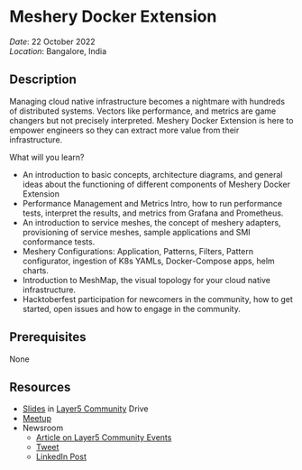 # Meshery Docker Extension

*Date*: 22 October 2022 <br>
*Location*: Bangalore, India

## Description

Managing cloud native infrastructure becomes a nightmare with hundreds of distributed systems. Vectors like performance, and metrics are game changers but not precisely interpreted. Meshery Docker Extension is here to empower engineers so they can extract more value from their infrastructure.

What will you learn?

- An introduction to basic concepts, architecture diagrams, and general ideas about the functioning of different components of Meshery Docker Extension
- Performance Management and Metrics Intro, how to run performance tests, interpret the results, and metrics from Grafana and Prometheus.
- An introduction to service meshes, the concept of meshery adapters, provisioning of service meshes, sample applications and SMI conformance tests.
- Meshery Configurations: Application, Patterns, Filters, Pattern configurator, ingestion of K8s YAMLs, Docker-Compose apps, helm charts.
- Introduction to MeshMap, the visual topology for your cloud native infrastructure.
- Hacktoberfest participation for newcomers in the community, how to get started, open issues and how to engage in the community.

## Prerequisites

None

## Resources

- [Slides](https://docs.google.com/presentation/d/1n7LBYVizoghtpHgsyuNJ-noAjxBrq8OX/edit#slide=id.g170aaf52722_0_113) in [Layer5 Community](https://layer5.io/community) Drive
- [Meetup](https://www.meetup.com/docker-bangalore/events/288597531/)
- Newsroom
  - [Article on Layer5 Community Events](https://layer5.io/community/events/hacktoberfest-2022-docker-extensions-show-n-tell)
  - [Tweet](https://twitter.com/ajeetsraina/status/1583719116510097408?s=20)
  - [LinkedIn Post](https://www.linkedin.com/feed/update/urn:li:activity:6989499548565954560/)
